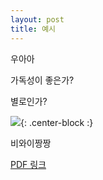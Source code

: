 ```yaml
---
layout: post
title: 예시
---
```


우아아

가독성이 좋은가?

별로인가?

![](https://www.allkpop.com/upload/2018/09/af_org/26120034/bewhy.jpg){: .center-block :}

비와이짱짱



[PDF 링크]('../static/Assignment01.pdf')